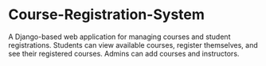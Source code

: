 # Course-Registration-System
A Django-based web application for managing courses and student registrations. Students can view available courses, register themselves, and see their registered courses. Admins can add courses and instructors.
